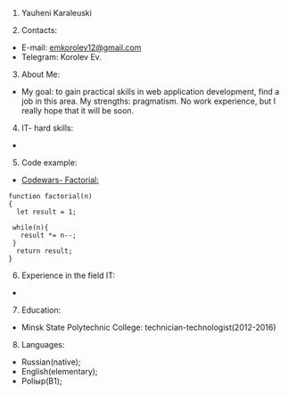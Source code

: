 1. Yauheni Karaleuski

2. Contacts:
* E-mail: emkorolev12@gmail.com
* Telegram: Korolev Ev.

3. About Me:
* My goal: to gain practical skills in web application development, find a job in this area. My strengths: pragmatism. No work experience, but I really hope that it will be soon.

4. IT- hard skills:
* 

5. Code example:
* [Codewars- Factorial:](https://www.codewars.com/kata/54ff0d1f355cfd20e60001fc/train/javascript)
```
function factorial(n)
{
  let result = 1;
  
 while(n){
   result *= n--;
 }
  return result;
}
```
6. Experience in the field IT:
* 

7. Education:
* Minsk State Polytechnic College: technician-technologist(2012-2016)

8. Languages:
* Russian(native);
* English(elementary);
* Poliыр(B1);
